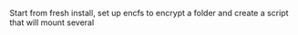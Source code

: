 Start from fresh install, set up encfs to encrypt a folder and create a script that will mount several
